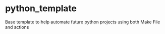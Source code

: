 # python_template
Base template to help automate future python projects using both Make File and actions
